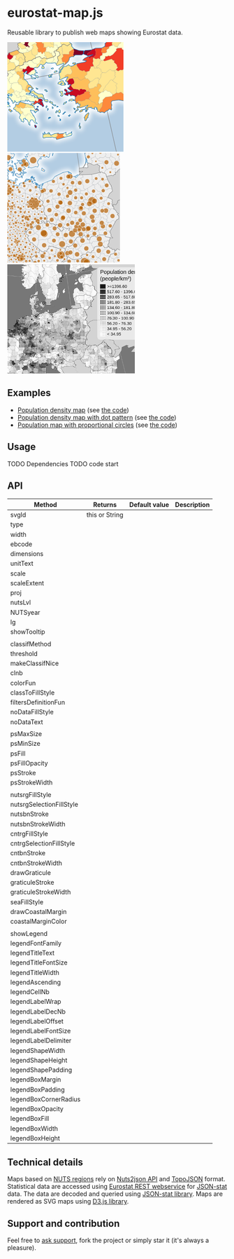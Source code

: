 # eurostat-map.js

Reusable library to publish web maps showing Eurostat data.

[![Example](img/ch_ex.png)](https://bl.ocks.org/jgaffuri/raw/0d6e1b1c6f9e1297829f38b9c37737fe/)
[![Example](img/ps_ex.png)](https://bl.ocks.org/jgaffuri/raw/cf5f187bd195f9c8771a1a3a4898079a/)
[![Example](img/pp_ex.png)](https://bl.ocks.org/jgaffuri/raw/c8b99b207bb80a923bf1fd19f5d6de7e/)

## Examples

* [Population density map](https://bl.ocks.org/jgaffuri/raw/0d6e1b1c6f9e1297829f38b9c37737fe/) (see [the code](https://bl.ocks.org/jgaffuri/0d6e1b1c6f9e1297829f38b9c37737fe))
* [Population density map with dot pattern](https://bl.ocks.org/jgaffuri/raw/c8b99b207bb80a923bf1fd19f5d6de7e/) (see [the code](https://bl.ocks.org/jgaffuri/c8b99b207bb80a923bf1fd19f5d6de7e))
* [Population map with proportional circles](https://bl.ocks.org/jgaffuri/raw/cf5f187bd195f9c8771a1a3a4898079a/) (see [the code](https://bl.ocks.org/jgaffuri/cf5f187bd195f9c8771a1a3a4898079a))

## Usage

TODO Dependencies
TODO code start

## API

| Method | Returns | Default value | Description |
| --- | --- | --- | --- |
| svgId | this or String |  |  |
| type |  |  |  |
| width |  |  |  |
| ebcode |  |  |  |
| dimensions |  |  |  |
| unitText |  |  |  |
| scale |  |  |  |
| scaleExtent |  |  |  |
| proj |  |  |  |
| nutsLvl |  |  |  |
| NUTSyear |  |  |  |
| lg |  |  |  |
| showTooltip |  |  |  |
|  |  |  |  |
| classifMethod |  |  |  |
| threshold |  |  |  |
| makeClassifNice |  |  |  |
| clnb |  |  |  |
| colorFun |  |  |  |
| classToFillStyle |  |  |  |
| filtersDefinitionFun |  |  |  |
| noDataFillStyle |  |  |  |
| noDataText |  |  |  |
|  |  |  |  |
| psMaxSize |  |  |  |
| psMinSize |  |  |  |
| psFill |  |  |  |
| psFillOpacity |  |  |  |
| psStroke |  |  |  |
| psStrokeWidth |  |  |  |
|  |  |  |  |
| nutsrgFillStyle |  |  |  |
| nutsrgSelectionFillStyle |  |  |  |
| nutsbnStroke |  |  |  |
| nutsbnStrokeWidth |  |  |  |
| cntrgFillStyle |  |  |  |
| cntrgSelectionFillStyle |  |  |  |
| cntbnStroke |  |  |  |
| cntbnStrokeWidth |  |  |  |
| drawGraticule |  |  |  |
| graticuleStroke |  |  |  |
| graticuleStrokeWidth |  |  |  |
| seaFillStyle |  |  |  |
| drawCoastalMargin |  |  |  |
| coastalMarginColor |  |  |  |
|  |  |  |  |
| showLegend |  |  |  |
| legendFontFamily |  |  |  |
| legendTitleText |  |  |  |
| legendTitleFontSize |  |  |  |
| legendTitleWidth |  |  |  |
| legendAscending |  |  |  |
| legendCellNb |  |  |  |
| legendLabelWrap |  |  |  |
| legendLabelDecNb |  |  |  |
| legendLabelOffset |  |  |  |
| legendLabelFontSize |  |  |  |
| legendLabelDelimiter |  |  |  |
| legendShapeWidth |  |  |  |
| legendShapeHeight |  |  |  |
| legendShapePadding |  |  |  |
| legendBoxMargin |  |  |  |
| legendBoxPadding |  |  |  |
| legendBoxCornerRadius |  |  |  |
| legendBoxOpacity |  |  |  |
| legendBoxFill |  |  |  |
| legendBoxWidth |  |  |  |
| legendBoxHeight |  |  |  |


## Technical details

Maps based on [NUTS regions](http://ec.europa.eu/eurostat/web/nuts/overview) rely on [Nuts2json API](https://github.com/eurostat/Nuts2json/blob/gh-pages/README.md) and [TopoJSON](https://github.com/mbostock/topojson/wiki) format. Statistical data are accessed using [Eurostat REST webservice](http://ec.europa.eu/eurostat/web/json-and-unicode-web-services/getting-started/rest-request) for [JSON-stat](https://json-stat.org/) data. The data are decoded and queried using [JSON-stat library](https://json-stat.com/). Maps are rendered as SVG maps using [D3.js library](https://d3js.org/).

## Support and contribution

Feel free to [ask support](https://github.com/eurostat/eurostat.js/issues/new), fork the project or simply star it (it's always a pleasure).
